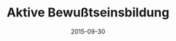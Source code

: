 ---
abstract: ''
authors:
- Christian Schanes
- Florian Fankhauser
- Thomas Grechenig
date: '2015-09-30'
featured: false
publication_types:
- '0'
publishDate: '2015-09-30'
title: Aktive Bewußtseinsbildung
url_pdf: ''
---